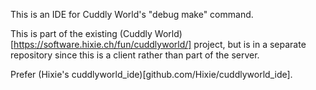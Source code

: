 This is an IDE for Cuddly World's "debug make" command.

This is part of the existing (Cuddly World)[https://software.hixie.ch/fun/cuddlyworld/] project, but is in a separate repository since this is a client rather than part of the server.

Prefer (Hixie's cuddlyworld_ide)[github.com/Hixie/cuddlyworld_ide].
